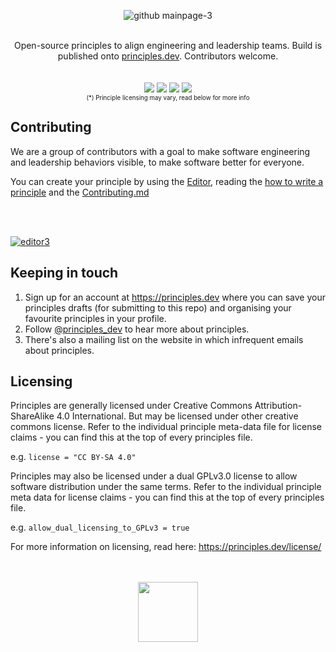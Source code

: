 

<div align="center">
  
![github mainpage-3](https://user-images.githubusercontent.com/610638/230158216-60ed8344-df2f-49f9-a247-f0f6cfffb27a.png)
<br><br>

  
Open-source principles to align engineering and leadership teams. Build is published onto <a href="https://principles.dev">principles.dev<a>. Contributors welcome.
<br ><br ><br >
<img src="https://img.shields.io/badge/License-CC%20BY--SA%204.0*-blue" />
<img src="https://img.shields.io/badge/License-GPLv3*-blue" />
<img src="https://img.shields.io/badge/Since-2019-blue" />
<a href="https://twitter.com/principles_dev" ><img src="https://img.shields.io/twitter/follow/principles.dev?style=social" /></a> 
<br >
  <sub><sup>(*) Principle licensing may vary, read below for more info</sup></sub>


</div>



## Contributing
  
We are a group of contributors with a goal to make software engineering and leadership behaviors visible, to make software better for everyone. 

You can create your principle by using the [Editor](https://principles.dev/editor/), reading the [how to write a principle](https://principles.dev/documentation/#how-to-write-a-principle_1) and the <a href="https://github.com/PrinciplesDotDev/principles/blob/master/CONTRIBUTING.md">Contributing.md</a>

  <br><br>
  <a href="https://principles.dev/editor/">
 

![editor3](https://user-images.githubusercontent.com/610638/230163658-ec553cb4-ad91-42d2-8021-5b33ffe1441e.png)

    
    
  </a>

  




## Keeping in touch

1. Sign up for an account at https://principles.dev where you can save your principles drafts (for submitting to this repo) and organising your favourite principles in your profile.
2. Follow [@principles_dev](https://twitter.com/principles_dev) to hear more about principles.
3. There's also a mailing list on the website in which infrequent emails about principles.

## Licensing

Principles are generally licensed under Creative Commons Attribution-ShareAlike 4.0 International. But may be licensed under other creative commons license. Refer to the individual principle meta-data file for license claims - you can find this at the top of every principles file.

e.g. ```license = "CC BY-SA 4.0"```

Principles may also be licensed under a dual GPLv3.0 license to allow software distribution under the same terms. Refer to the individual principle meta data for license claims  - you can find this at the top of every principles file.

e.g. ```allow_dual_licensing_to_GPLv3 = true```
  
For more information on licensing, read here: https://principles.dev/license/

 
<div align="center">
<br><br>
  <a href="https://principles.dev">
  <img src="https://user-images.githubusercontent.com/610638/124029515-2370be80-d9ed-11eb-97e4-d20e54b51423.png" height="96" />
  </a>
 <br><br>
</div>


